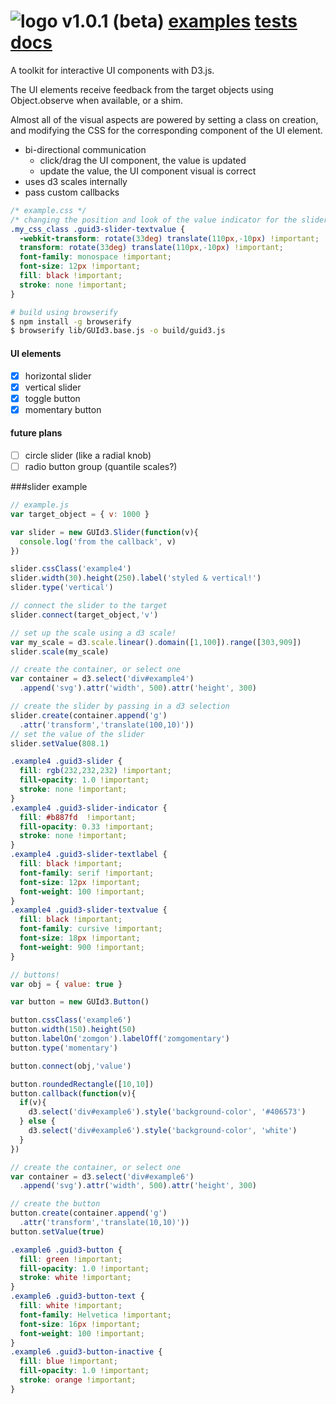 ![logo](http://billautomata.github.io/GUId3.js/logo.png)
v1.0.1 (beta) [examples](http://billautomata.github.io/GUId3.js/) [tests](http://billautomata.github.io/GUId3.js/test.html) [docs](http://billautomata.github.io/GUId3.js/build/apidocs/)
========
A toolkit for interactive UI components with D3.js.  

The UI elements receive feedback from the target objects using Object.observe when available, or a shim.

Almost all of the visual aspects are powered by setting a class on creation, and modifying the CSS for the corresponding component of the UI element.

* bi-directional communication
  * click/drag the UI component, the value is updated
  * update the value, the UI component visual is correct
* uses d3 scales internally
* pass custom callbacks

```css
/* example.css */
/* changing the position and look of the value indicator for the slider */
.my_css_class .guid3-slider-textvalue {
  -webkit-transform: rotate(33deg) translate(110px,-10px) !important;
  transform: rotate(33deg) translate(110px,-10px) !important;
  font-family: monospace !important;
  font-size: 12px !important;
  fill: black !important;
  stroke: none !important;
}
```

```bash
# build using browserify
$ npm install -g browserify
$ browserify lib/GUId3.base.js -o build/guid3.js
```

#### UI elements
- [x] horizontal slider
- [x] vertical slider
- [x] toggle button
- [x] momentary button

#### future plans
- [ ] circle slider (like a radial knob)
- [ ] radio button group (quantile scales?)

###slider example
```javascript
// example.js
var target_object = { v: 1000 }

var slider = new GUId3.Slider(function(v){
  console.log('from the callback', v)
})

slider.cssClass('example4')
slider.width(30).height(250).label('styled & vertical!')
slider.type('vertical')

// connect the slider to the target
slider.connect(target_object,'v')

// set up the scale using a d3 scale!
var my_scale = d3.scale.linear().domain([1,100]).range([303,909])
slider.scale(my_scale)

// create the container, or select one
var container = d3.select('div#example4')
  .append('svg').attr('width', 500).attr('height', 300)

// create the slider by passing in a d3 selection
slider.create(container.append('g')
  .attr('transform','translate(100,10)'))
// set the value of the slider
slider.setValue(808.1)

```

```css
.example4 .guid3-slider {
  fill: rgb(232,232,232) !important;
  fill-opacity: 1.0 !important;
  stroke: none !important;
}
.example4 .guid3-slider-indicator {
  fill: #b887fd  !important;
  fill-opacity: 0.33 !important;
  stroke: none !important;
}
.example4 .guid3-slider-textlabel {
  fill: black !important;
  font-family: serif !important;
  font-size: 12px !important;
  font-weight: 100 !important;
}
.example4 .guid3-slider-textvalue {
  fill: black !important;
  font-family: cursive !important;
  font-size: 18px !important;
  font-weight: 900 !important;
}
```

```javascript
// buttons!
var obj = { value: true }

var button = new GUId3.Button()

button.cssClass('example6')
button.width(150).height(50)
button.labelOn('zomgon').labelOff('zomgomentary')
button.type('momentary')

button.connect(obj,'value')

button.roundedRectangle([10,10])
button.callback(function(v){
  if(v){
    d3.select('div#example6').style('background-color', '#406573')
  } else {
    d3.select('div#example6').style('background-color', 'white')
  }
})

// create the container, or select one
var container = d3.select('div#example6')
  .append('svg').attr('width', 500).attr('height', 300)

// create the button
button.create(container.append('g')
  .attr('transform','translate(10,10)'))
button.setValue(true)
```
```css
.example6 .guid3-button {
  fill: green !important;
  fill-opacity: 1.0 !important;
  stroke: white !important;
}
.example6 .guid3-button-text {
  fill: white !important;
  font-family: Helvetica !important;
  font-size: 16px !important;
  font-weight: 100 !important;
}
.example6 .guid3-button-inactive {
  fill: blue !important;
  fill-opacity: 1.0 !important;
  stroke: orange !important;
}
```

